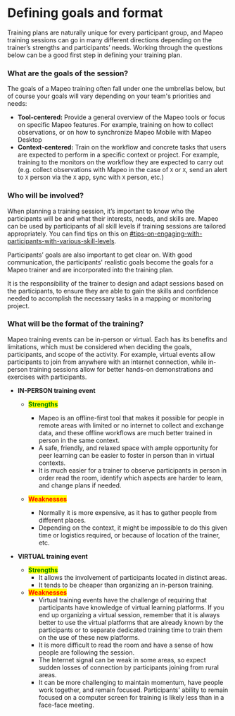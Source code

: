 # Defining goals and format

Training plans are naturally unique for every participant group, and Mapeo training sessions can go in many different directions depending on the trainer’s strengths and participants’ needs. Working through the questions below can be a good first step in defining your training plan.

### **What are the goals of the session?**

The goals of a Mapeo training often fall under one the umbrellas below, but of course your goals will vary depending on your team's priorities and needs:

* **Tool-centered:** Provide a general overview of the Mapeo tools or focus on specific Mapeo features. For example, training on how to collect observations, or on how to synchronize Mapeo Mobile with Mapeo Desktop
* **Context-centered:** Train on the workflow and concrete tasks that users are expected to perform in a specific context or project. For example, training to the monitors on the workflow they are expected to carry out (e.g. collect observations with Mapeo in the case of `X` or `X`, send an alert to `X` person via the `X` app, sync with `X` person, etc.)

### Who will be involved?

When planning a training session, it’s important to know who the participants will be and what their interests, needs, and skills are. Mapeo can be used by participants of all skill levels if training sessions are tailored appropriately. You can find tips on this on [#tips-on-engaging-with-participants-with-various-skill-levels](structuring-a-training/best-practices-for-planning-a-training.md#tips-on-engaging-with-participants-with-various-skill-levels "mention").

Participants’ goals are also important to get clear on. With good communication, the participants' realistic goals become the goals for a Mapeo trainer and are incorporated into the training plan.

It is the responsibility of the trainer to design and adapt sessions based on the participants, to ensure they are able to gain the skills and confidence needed to accomplish the necessary tasks in a mapping or monitoring project.

### **What will be the format of the training?**

Mapeo training events can be in-person or virtual. Each has its benefits and limitations, which must be considered when deciding the goals, participants, and scope of the activity. For example, virtual events allow participants to join from anywhere with an internet connection, while in-person training sessions allow for better hands-on demonstrations and exercises with participants.

* **IN-PERSON training event**
  * <mark style="color:green;">**Strengths**</mark>
    * Mapeo is an offline-first tool that makes it possible for people in remote areas with limited or no internet to collect and exchange data, and these offline workflows are much better trained in person in the same context.
    * A safe, friendly, and relaxed space with ample opportunity for peer learning can be easier to foster in person than in virtual contexts.
    * It is much easier for a trainer to observe participants in person in order read the room, identify which aspects are harder to learn, and change plans if needed.
  *   <mark style="color:red;">**Weaknesses**</mark>

      * Normally it is more expensive, as it has to gather people from different places.
      * Depending on the context, it might be impossible to do this given time or logistics required, or because of location of the trainer, etc.


* **VIRTUAL training event**
  * <mark style="color:green;">**Strengths**</mark>
    * It allows the involvement of participants located in distinct areas.
    * It tends to be cheaper than organizing an in-person training.
  * <mark style="color:red;">**Weaknesses**</mark>
    * Virtual training events have the challenge of requiring that participants have knowledge of virtual learning platforms. If you end up organizing a virtual session, remember that it is always better to use the virtual platforms that are already known by the participants or to separate dedicated training time to train them on the use of these new platforms.
    * It is more difficult to read the room and have a sense of how people are following the session.
    * The Internet signal can be weak in some areas, so expect sudden losses of connection by participants joining from rural areas.
    * It can be more challenging to maintain momentum, have people work together, and remain focused. Participants' ability to remain focused on a computer screen for training is likely less than in a face-face meeting.&#x20;
